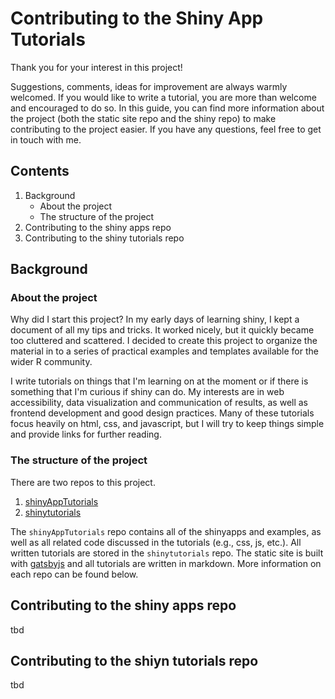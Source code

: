 # Contributing to the Shiny App Tutorials

Thank you for your interest in this project!

Suggestions, comments, ideas for improvement are always warmly welcomed. If you would like to write a tutorial, you are more than welcome and encouraged to do so. In this guide, you can find more information about the project (both the static site repo and the shiny repo) to make contributing to the project easier. If you have any questions, feel free to get in touch with me.

## Contents

1. Background
    - About the project
    - The structure of the project
2. Contributing to the shiny apps repo
3. Contributing to the shiny tutorials repo

## Background

### About the project

Why did I start this project? In my early days of learning shiny, I kept a document of all my tips and tricks. It worked nicely, but it quickly became too cluttered and scattered. I decided to create this project to organize the material in to a series of practical examples and templates available for the wider R community.

I write tutorials on things that I'm learning on at the moment or if there is something that I'm curious if shiny can do. My interests are in web accessibility, data visualization and communication of results, as well as frontend development and good design practices. Many of these tutorials focus heavily on html, css, and javascript, but I will try to keep things simple and provide links for further reading.

### The structure of the project

There are two repos to this project.

1. [shinyAppTutorials](https://github.com/davidruvolo51/shinyAppTutorials)
2. [shinytutorials](https://github.com/davidruvolo51/shinytutorials)

The `shinyAppTutorials` repo contains all of the shinyapps and examples, as well as all related code discussed in the tutorials (e.g., css, js,  etc.). All written tutorials are stored in the `shinytutorials` repo. The static site is built with [gatsbyjs](https://www.gatsbyjs.org) and all tutorials are written in markdown. More information on each repo can be found below.


## Contributing to the shiny apps repo

tbd

## Contributing to the shiyn tutorials repo

tbd
